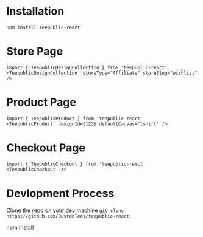# Installation 
`npm install teepublic-react`


# Store Page
```
import { TeepublicDesignCollection } from 'teepublic-react'
<TeepublicDesignCollection  storeType="Affiliate" storeSlug="wishlist" />
```

# Product Page
```
import { TeepublicProduct } from 'teepublic-react'
<TeepublicProduct  designId={123} defaultCanvas="tshirt" />
```

# Checkout Page
```
import { TeepublicCheckout } from 'teepublic-react'
<TeepublicCheckout  />
```


# Devlopment Process
Clone the repo on your dev machine
`git clone https://github.com/BustedTees/teepublic-react`

npm install




